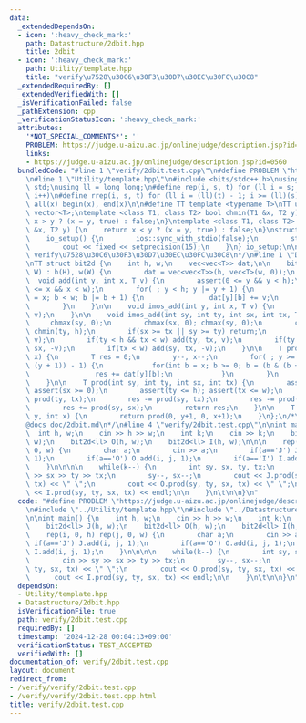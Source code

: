 ```yaml
---
data:
  _extendedDependsOn:
  - icon: ':heavy_check_mark:'
    path: Datastructure/2dbit.hpp
    title: 2dbit
  - icon: ':heavy_check_mark:'
    path: Utility/template.hpp
    title: "verify\u7528\u30C6\u30F3\u30D7\u30EC\u30FC\u30C8"
  _extendedRequiredBy: []
  _extendedVerifiedWith: []
  _isVerificationFailed: false
  _pathExtension: cpp
  _verificationStatusIcon: ':heavy_check_mark:'
  attributes:
    '*NOT_SPECIAL_COMMENTS*': ''
    PROBLEM: https://judge.u-aizu.ac.jp/onlinejudge/description.jsp?id=0560
    links:
    - https://judge.u-aizu.ac.jp/onlinejudge/description.jsp?id=0560
  bundledCode: "#line 1 \"verify/2dbit.test.cpp\"\n#define PROBLEM \"https://judge.u-aizu.ac.jp/onlinejudge/description.jsp?id=0560\"\
    \n#line 1 \"Utility/template.hpp\"\n#include <bits/stdc++.h>\nusing namespace\
    \ std;\nusing ll = long long;\n#define rep(i, s, t) for (ll i = s; i < (ll)(t);\
    \ i++)\n#define rrep(i, s, t) for (ll i = (ll)(t) - 1; i >= (ll)(s); i--)\n#define\
    \ all(x) begin(x), end(x)\n\n#define TT template <typename T>\nTT using vec =\
    \ vector<T>;\ntemplate <class T1, class T2> bool chmin(T1 &x, T2 y) {\n    return\
    \ x > y ? (x = y, true) : false;\n}\ntemplate <class T1, class T2> bool chmax(T1\
    \ &x, T2 y) {\n    return x < y ? (x = y, true) : false;\n}\nstruct io_setup {\n\
    \    io_setup() {\n        ios::sync_with_stdio(false);\n        std::cin.tie(nullptr);\n\
    \        cout << fixed << setprecision(15);\n    }\n} io_setup;\n\n/*\n@brief\
    \ verify\u7528\u30C6\u30F3\u30D7\u30EC\u30FC\u30C8\n*/\n#line 1 \"Datastructure/2dbit.hpp\"\
    \nTT struct bit2d {\n    int h, w;\n    vec<vec<T>> dat;\n\n    bit2d(int H, int\
    \ W) : h(H), w(W) {\n        dat = vec<vec<T>>(h, vec<T>(w, 0));\n    }\n\n  \
    \  void add(int y, int x, T v) {\n        assert(0 <= y && y < h);\n        assert(0\
    \ <= x && x < w);\n        for( ; y < h; y |= y + 1) {\n            for(int b\
    \ = x; b < w; b |= b + 1) {\n                dat[y][b] += v;\n            }\n\
    \        }\n    }\n\n    void imos_add(int y, int x, T v) {\n        add(y, x,\
    \ v);\n    }\n\n    void imos_add(int sy, int ty, int sx, int tx, T v) {\n   \
    \     chmax(sy, 0);\n        chmax(sx, 0); chmax(sy, 0);\n        chmin(tx, w);\
    \ chmin(ty, h);\n        if(sx >= tx || sy >= ty) return;\n        add(sy, sx,\
    \ v);\n        if(ty < h && tx < w) add(ty, tx, v);\n        if(ty < h) add(ty,\
    \ sx, -v);\n        if(tx < w) add(sy, tx, -v);\n    }\n\n    T prod(int y, int\
    \ x) {\n        T res = 0;\n        y--, x--;\n        for( ; y >= 0; y = (y &\
    \ (y + 1)) - 1) {\n            for(int b = x; b >= 0; b = (b & (b + 1)) - 1) {\n\
    \                res += dat[y][b];\n            }\n        }\n        return res;\n\
    \    }\n\n    T prod(int sy, int ty, int sx, int tx) {\n        assert(sy >= 0);\
    \ assert(sx >= 0);\n        assert(ty <= h); assert(tx <= w);\n        T res =\
    \ prod(ty, tx);\n        res -= prod(sy, tx);\n        res -= prod(ty, sx);\n\
    \        res += prod(sy, sx);\n        return res;\n    }\n\n    T imos_get(int\
    \ y, int x) {\n        return prod(0, y+1, 0, x+1);\n    }\n};\n/*\n@brief 2dbit\n\
    @docs doc/2dbit.md\n*/\n#line 4 \"verify/2dbit.test.cpp\"\n\nint main() {\n  \
    \  int h, w;\n    cin >> h >> w;\n    int k;\n    cin >> k;\n    bit2d<ll> J(h,\
    \ w);\n    bit2d<ll> O(h, w);\n    bit2d<ll> I(h, w);\n\n\n    rep(i, 0, h) rep(j,\
    \ 0, w) {\n        char a;\n        cin >> a;\n        if(a=='J') J.add(i, j,\
    \ 1);\n        if(a=='O') O.add(i, j, 1);\n        if(a=='I') I.add(i, j, 1);\n\
    \    }\n\n\n\n    while(k--) {\n        int sy, sx, ty, tx;\n        cin >> sy\
    \ >> sx >> ty >> tx;\n        sy--, sx--;\n        cout << J.prod(sy, ty, sx,\
    \ tx) << \" \";\n        cout << O.prod(sy, ty, sx, tx) << \" \";\n        cout\
    \ << I.prod(sy, ty, sx, tx) << endl;\n\n    }\n\t\n\n}\n"
  code: "#define PROBLEM \"https://judge.u-aizu.ac.jp/onlinejudge/description.jsp?id=0560\"\
    \n#include \"../Utility/template.hpp\"\n#include \"../Datastructure/2dbit.hpp\"\
    \n\nint main() {\n    int h, w;\n    cin >> h >> w;\n    int k;\n    cin >> k;\n\
    \    bit2d<ll> J(h, w);\n    bit2d<ll> O(h, w);\n    bit2d<ll> I(h, w);\n\n\n\
    \    rep(i, 0, h) rep(j, 0, w) {\n        char a;\n        cin >> a;\n       \
    \ if(a=='J') J.add(i, j, 1);\n        if(a=='O') O.add(i, j, 1);\n        if(a=='I')\
    \ I.add(i, j, 1);\n    }\n\n\n\n    while(k--) {\n        int sy, sx, ty, tx;\n\
    \        cin >> sy >> sx >> ty >> tx;\n        sy--, sx--;\n        cout << J.prod(sy,\
    \ ty, sx, tx) << \" \";\n        cout << O.prod(sy, ty, sx, tx) << \" \";\n  \
    \      cout << I.prod(sy, ty, sx, tx) << endl;\n\n    }\n\t\n\n}\n"
  dependsOn:
  - Utility/template.hpp
  - Datastructure/2dbit.hpp
  isVerificationFile: true
  path: verify/2dbit.test.cpp
  requiredBy: []
  timestamp: '2024-12-28 00:04:13+09:00'
  verificationStatus: TEST_ACCEPTED
  verifiedWith: []
documentation_of: verify/2dbit.test.cpp
layout: document
redirect_from:
- /verify/verify/2dbit.test.cpp
- /verify/verify/2dbit.test.cpp.html
title: verify/2dbit.test.cpp
---
```

